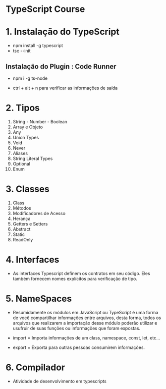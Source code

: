 # TypeScript Course

# 1. Instalação do TypeScript

- npm install -g typescript
- tsc --init

## Instalação do Plugin : Code Runner

- npm i -g ts-node

- ctrl + alt + n para verificar as informações de saída

# 2. Tipos

1. String - Number - Boolean
2. Array e Objeto
3. Any
4. Union Types
5. Void
6. Never
7. Aliases
8. String Literal Types
9. Optional
10. Enum

# 3. Classes
1. Class
2. Métodos
3. Modificadores de Acesso
4. Herança
5. Getters e Setters
6. Abstract
7. Static
8. ReadOnly

# 4. Interfaces

- As interfaces Typescript definem os contratos em
seu código. Eles também fornecem nomes explícitos para verificação de tipo.

# 5. NameSpaces

- Resumidamente os módulos em JavaScript ou TypeScript é uma forma de você compartilhar informações entre arquivos, desta forma, todos os arquivos que realizarem a importação desse módulo poderão utilizar e usufruir de suas funções ou informações que foram expostas.

- import = Importa informações de um class, namespace, const, let, etc...
- export = Exporta para outras pessoas consumirem informações.


# 6. Compilador

- Atividade de desenvolvimento em typescripts 
